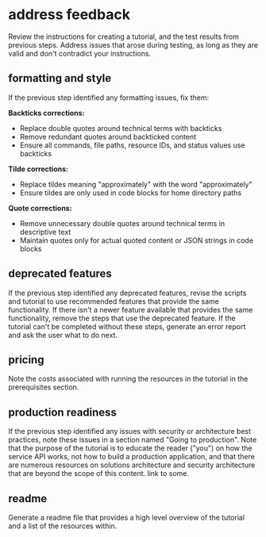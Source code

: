# address feedback

Review the instructions for creating a tutorial, and the test results from previous steps. Address issues that arose during testing, as long as they are valid and don't contradict your instructions.
## formatting and style

If the previous step identified any formatting issues, fix them:

**Backticks corrections:**
- Replace double quotes around technical terms with backticks
- Remove redundant quotes around backticked content
- Ensure all commands, file paths, resource IDs, and status values use backticks

**Tilde corrections:**
- Replace tildes meaning "approximately" with the word "approximately"
- Ensure tildes are only used in code blocks for home directory paths

**Quote corrections:**
- Remove unnecessary double quotes around technical terms in descriptive text
- Maintain quotes only for actual quoted content or JSON strings in code blocks
## deprecated features

If the previous step identified any deprecated features, revise the scripts and tutorial to use recommended features that provide the same functionality. If there isn't a newer feature available that provides the same functionality, remove the steps that use the deprecated feature. If the tutorial can't be completed without these steps, generate an error report and ask the user what to do next.

## pricing

Note the costs associated with running the resources in the tutorial in the prerequisites section.

## production readiness

If the previous step identified any issues with security or architecture best practices, note these issues in a section named "Going to production". Note that the purpose of the tutorial is to educate the reader ("you") on how the service API works, not how to build a production application, and that there are numerous resources on solutions architecture and security architecture that are beyond the scope of this content. link to some.

## readme

Generate a readme file that provides a high level overview of the tutorial and a list of the resources within.

